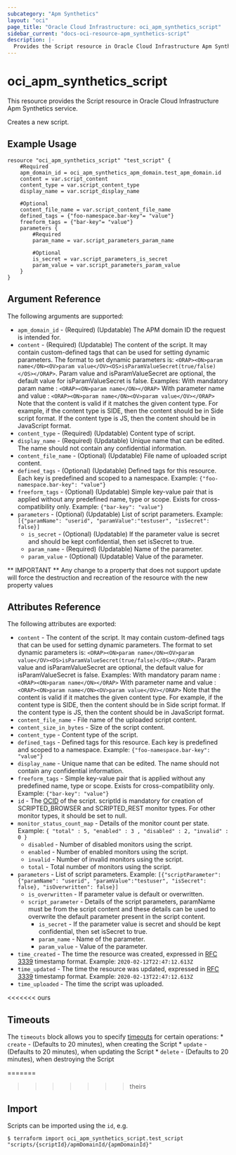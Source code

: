 ```yaml
---
subcategory: "Apm Synthetics"
layout: "oci"
page_title: "Oracle Cloud Infrastructure: oci_apm_synthetics_script"
sidebar_current: "docs-oci-resource-apm_synthetics-script"
description: |-
  Provides the Script resource in Oracle Cloud Infrastructure Apm Synthetics service
---
```


# oci_apm_synthetics_script
This resource provides the Script resource in Oracle Cloud Infrastructure Apm Synthetics service.

Creates a new script.


## Example Usage

```hcl
resource "oci_apm_synthetics_script" "test_script" {
	#Required
	apm_domain_id = oci_apm_synthetics_apm_domain.test_apm_domain.id
	content = var.script_content
	content_type = var.script_content_type
	display_name = var.script_display_name

	#Optional
	content_file_name = var.script_content_file_name
	defined_tags = {"foo-namespace.bar-key"= "value"}
	freeform_tags = {"bar-key"= "value"}
	parameters {
		#Required
		param_name = var.script_parameters_param_name

		#Optional
		is_secret = var.script_parameters_is_secret
		param_value = var.script_parameters_param_value
	}
}
```

## Argument Reference

The following arguments are supported:

* `apm_domain_id` - (Required) (Updatable) The APM domain ID the request is intended for. 
* `content` - (Required) (Updatable) The content of the script. It may contain custom-defined tags that can be used for setting dynamic parameters. The format to set dynamic parameters is: `<ORAP><ON>param name</ON><OV>param value</OV><OS>isParamValueSecret(true/false)</OS></ORAP>`. Param value and isParamValueSecret are optional, the default value for isParamValueSecret is false. Examples: With mandatory param name : `<ORAP><ON>param name</ON></ORAP>` With parameter name and value : `<ORAP><ON>param name</ON><OV>param value</OV></ORAP>` Note that the content is valid if it matches the given content type. For example, if the content type is SIDE, then the content should be in Side script format. If the content type is JS, then the content should be in JavaScript format. 
* `content_type` - (Required) (Updatable) Content type of script.
* `display_name` - (Required) (Updatable) Unique name that can be edited. The name should not contain any confidential information.
* `content_file_name` - (Optional) (Updatable) File name of uploaded script content.
* `defined_tags` - (Optional) (Updatable) Defined tags for this resource. Each key is predefined and scoped to a namespace. Example: `{"foo-namespace.bar-key": "value"}`
* `freeform_tags` - (Optional) (Updatable) Simple key-value pair that is applied without any predefined name, type or scope. Exists for cross-compatibility only. Example: `{"bar-key": "value"}` 
* `parameters` - (Optional) (Updatable) List of script parameters. Example: `[{"paramName": "userid", "paramValue":"testuser", "isSecret": false}]` 
	* `is_secret` - (Optional) (Updatable) If the parameter value is secret and should be kept confidential, then set isSecret to true.
	* `param_name` - (Required) (Updatable) Name of the parameter.
	* `param_value` - (Optional) (Updatable) Value of the parameter.


** IMPORTANT **
Any change to a property that does not support update will force the destruction and recreation of the resource with the new property values

## Attributes Reference

The following attributes are exported:

* `content` - The content of the script. It may contain custom-defined tags that can be used for setting dynamic parameters. The format to set dynamic parameters is: `<ORAP><ON>param name</ON><OV>param value</OV><OS>isParamValueSecret(true/false)</OS></ORAP>`. Param value and isParamValueSecret are optional, the default value for isParamValueSecret is false. Examples: With mandatory param name : `<ORAP><ON>param name</ON></ORAP>` With parameter name and value : `<ORAP><ON>param name</ON><OV>param value</OV></ORAP>` Note that the content is valid if it matches the given content type. For example, if the content type is SIDE, then the content should be in Side script format. If the content type is JS, then the content should be in JavaScript format. 
* `content_file_name` - File name of the uploaded script content.
* `content_size_in_bytes` - Size of the script content.
* `content_type` - Content type of the script.
* `defined_tags` - Defined tags for this resource. Each key is predefined and scoped to a namespace. Example: `{"foo-namespace.bar-key": "value"}` 
* `display_name` - Unique name that can be edited. The name should not contain any confidential information.
* `freeform_tags` - Simple key-value pair that is applied without any predefined name, type or scope. Exists for cross-compatibility only. Example: `{"bar-key": "value"}` 
* `id` - The [OCID](https://docs.cloud.oracle.com/iaas/Content/General/Concepts/identifiers.htm) of the script. scriptId is mandatory for creation of SCRIPTED_BROWSER and SCRIPTED_REST monitor types. For other monitor types, it should be set to null. 
* `monitor_status_count_map` - Details of the monitor count per state. Example: `{ "total" : 5, "enabled" : 3 , "disabled" : 2, "invalid" : 0 }` 
	* `disabled` - Number of disabled monitors using the script.
	* `enabled` - Number of enabled monitors using the script.
	* `invalid` - Number of invalid monitors using the script.
	* `total` - Total number of monitors using the script.
* `parameters` - List of script parameters. Example: `[{"scriptParameter": {"paramName": "userid", "paramValue":"testuser", "isSecret": false}, "isOverwritten": false}]` 
	* `is_overwritten` - If parameter value is default or overwritten. 
	* `script_parameter` - Details of the script parameters, paramName must be from the script content and these details can be used to overwrite the default parameter present in the script content. 
		* `is_secret` - If the parameter value is secret and should be kept confidential, then set isSecret to true.
		* `param_name` - Name of the parameter.
		* `param_value` - Value of the parameter.
* `time_created` - The time the resource was created, expressed in [RFC 3339](https://tools.ietf.org/html/rfc3339) timestamp format. Example: `2020-02-12T22:47:12.613Z` 
* `time_updated` - The time the resource was updated, expressed in [RFC 3339](https://tools.ietf.org/html/rfc3339) timestamp format. Example: `2020-02-13T22:47:12.613Z` 
* `time_uploaded` - The time the script was uploaded.

<<<<<<< ours
## Timeouts

The `timeouts` block allows you to specify [timeouts](https://registry.terraform.io/providers/oracle/oci/latest/docs/guides/changing_timeouts) for certain operations:
	* `create` - (Defaults to 20 minutes), when creating the Script
	* `update` - (Defaults to 20 minutes), when updating the Script
	* `delete` - (Defaults to 20 minutes), when destroying the Script


=======
>>>>>>> theirs
## Import

Scripts can be imported using the `id`, e.g.

```
$ terraform import oci_apm_synthetics_script.test_script "scripts/{scriptId}/apmDomainId/{apmDomainId}" 
```

